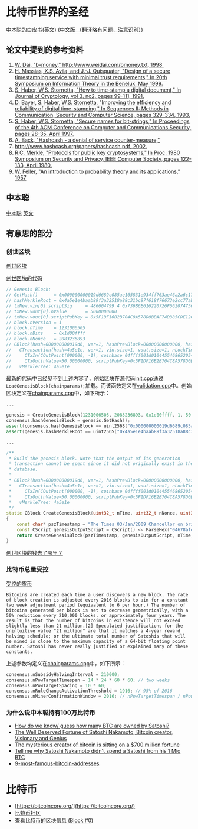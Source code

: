 # 比特币世界的圣经

[中本聪的白皮书(英文)](https://bitcoin.org/bitcoin.pdf) ([中文版 （翻译略有问题，注意识别）](./docs/bitcoin_cn.pdf))

## 论文中提到的参考资料

1. [W. Dai, "b-money," http://www.weidai.com/bmoney.txt, 1998.]()
1. [H. Massias, X.S. Avila, and J.-J. Quisquater, "Design of a secure timestamping service with minimal trust requirements," In 20th Symposium on Information Theory in the Benelux, May 1999.](./docs/10.1.1.13.6228.pdf)
1. [S. Haber, W.S. Stornetta, "How to time-stamp a digital document," In Journal of Cryptology, vol 3, no2, pages 99-111, 1991.](./docs/Haber_Stornetta.pdf)
1. [D. Bayer, S. Haber, W.S. Stornetta, "Improving the efficiency and reliability of digital time-stamping," In Sequences II: Methods in Communication, Security and Computer Science, pages 329-334, 1993.](./docs/10.1.1.71.4891.pdf)
1. [S. Haber, W.S. Stornetta, "Secure names for bit-strings," In Proceedings of the 4th ACM Conference on Computer and Communications Security, pages 28-35, April 1997.](./docs/secure-names-bit-strings.pdf)
1. [A. Back, "Hashcash - a denial of service counter-measure,"](./docs/10.1.1.15.8.pdf)
1. [http://www.hashcash.org/papers/hashcash.pdf, 2002.](./docs/hashcash.pdf)
1. [R.C. Merkle, "Protocols for public key cryptosystems," In Proc. 1980 Symposium on Security and Privacy, IEEE Computer Society, pages 122-133, April 1980.](./docs/Protocols_for_Public_Key_Cryptosystems.pdf)
1. [W. Feller, "An introduction to probability theory and its applications," 1957](./docs/WilliamFeller-AnIntroductionToProbabilityTheoryAndItsApplications.VolII.pdf)

## 中本聪

[中本聪](https://zh.wikipedia.org/wiki/%E4%B8%AD%E6%9C%AC%E8%81%AA) [英文](https://en.wikipedia.org/wiki/Satoshi_Nakamoto)

<!-- [Satoshi Nakamoto: 9 Interesting Facts You Need To Know](https://coinsutra.com/satoshi-nakamoto-facts/) -->

## 有意思的部分

### 创世区块

[创世区块](https://en.bitcoin.it/wiki/Genesis_block)

[创世区块的代码](https://sourceforge.net/p/bitcoin/code/133/tree/trunk/main.cpp#l1628)

```cpp
// Genesis Block:
// GetHash()      = 0x000000000019d6689c085ae165831e934ff763ae46a2a6c172b3f1b60a8ce26f
// hashMerkleRoot = 0x4a5e1e4baab89f3a32518a88c31bc87f618f76673e2cc77ab2127b7afdeda33b
// txNew.vin[0].scriptSig     = 486604799 4 0x736B6E616220726F662074756F6C69616220646E6F63657320666F206B6E697262206E6F20726F6C6C65636E61684320393030322F6E614A2F33302073656D695420656854
// txNew.vout[0].nValue       = 5000000000
// txNew.vout[0].scriptPubKey = 0x5F1DF16B2B704C8A578D0BBAF74D385CDE12C11EE50455F3C438EF4C3FBCF649B6DE611FEAE06279A60939E028A8D65C10B73071A6F16719274855FEB0FD8A6704 OP_CHECKSIG
// block.nVersion = 1
// block.nTime    = 1231006505
// block.nBits    = 0x1d00ffff
// block.nNonce   = 2083236893
// CBlock(hash=000000000019d6, ver=1, hashPrevBlock=00000000000000, hashMerkleRoot=4a5e1e, nTime=1231006505, nBits=1d00ffff, nNonce=2083236893, vtx=1)
//   CTransaction(hash=4a5e1e, ver=1, vin.size=1, vout.size=1, nLockTime=0)
//     CTxIn(COutPoint(000000, -1), coinbase 04ffff001d0104455468652054696d65732030332f4a616e2f32303039204368616e63656c6c6f72206f6e206272696e6b206f66207365636f6e64206261696c6f757420666f722062616e6b73)
//     CTxOut(nValue=50.00000000, scriptPubKey=0x5F1DF16B2B704C8A578D0B)
//   vMerkleTree: 4a5e1e
```

最新的代码中已经见不到上述内容了，创始区块在源代码[init.cpp](https://github.com/bitcoin/bitcoin/blob/master/src/init.cpp)通过`LoadGenesisBlock(chainparams);`加载。而该函数定义在[validation.cpp](https://github.com/bitcoin/bitcoin/blob/master/src/validation.cpp)中。创始区块定义在[chainparams.cpp](https://github.com/bitcoin/bitcoin/blob/master/src/chainparams.cpp)中，如下所示：

```cpp
...

genesis = CreateGenesisBlock(1231006505, 2083236893, 0x1d00ffff, 1, 50 * COIN);
consensus.hashGenesisBlock = genesis.GetHash();
assert(consensus.hashGenesisBlock == uint256S("0x000000000019d6689c085ae165831e934ff763ae46a2a6c172b3f1b60a8ce26f"));
assert(genesis.hashMerkleRoot == uint256S("0x4a5e1e4baab89f3a32518a88c31bc87f618f76673e2cc77ab2127b7afdeda33b"));

...

/**
 * Build the genesis block. Note that the output of its generation
 * transaction cannot be spent since it did not originally exist in the
 * database.
 *
 * CBlock(hash=000000000019d6, ver=1, hashPrevBlock=00000000000000, hashMerkleRoot=4a5e1e, nTime=1231006505, nBits=1d00ffff, nNonce=2083236893, vtx=1)
 *   CTransaction(hash=4a5e1e, ver=1, vin.size=1, vout.size=1, nLockTime=0)
 *     CTxIn(COutPoint(000000, -1), coinbase 04ffff001d0104455468652054696d65732030332f4a616e2f32303039204368616e63656c6c6f72206f6e206272696e6b206f66207365636f6e64206261696c6f757420666f722062616e6b73)
 *     CTxOut(nValue=50.00000000, scriptPubKey=0x5F1DF16B2B704C8A578D0B)
 *   vMerkleTree: 4a5e1e
 */
static CBlock CreateGenesisBlock(uint32_t nTime, uint32_t nNonce, uint32_t nBits, int32_t nVersion, const CAmount& genesisReward)
{
    const char* pszTimestamp = "The Times 03/Jan/2009 Chancellor on brink of second bailout for banks";
    const CScript genesisOutputScript = CScript() << ParseHex("04678afdb0fe5548271967f1a67130b7105cd6a828e03909a67962e0ea1f61deb649f6bc3f4cef38c4f35504e51ec112de5c384df7ba0b8d578a4c702b6bf11d5f") << OP_CHECKSIG;
    return CreateGenesisBlock(pszTimestamp, genesisOutputScript, nTime, nNonce, nBits, nVersion, genesisReward);
}
```

[创世区块的钱去了哪里？](https://blockchain.info/address/1A1zP1eP5QGefi2DMPTfTL5SLmv7DivfNa)

### 比特币总量受控

[受控的货币](https://en.bitcoin.it/wiki/Controlled_supply)

```
Bitcoins are created each time a user discovers a new block. The rate of block creation is adjusted every 2016 blocks to aim for a constant two week adjustment period (equivalent to 6 per hour.) The number of bitcoins generated per block is set to decrease geometrically, with a 50% reduction every 210,000 blocks, or approximately four years. The result is that the number of bitcoins in existence will not exceed slightly less than 21 million.[2] Speculated justifications for the unintuitive value "21 million" are that it matches a 4-year reward halving schedule; or the ultimate total number of Satoshis that will be mined is close to the maximum capacity of a 64-bit floating point number. Satoshi has never really justified or explained many of these constants.
```

上述参数均定义在[chainparams.cpp](https://github.com/bitcoin/bitcoin/blob/master/src/chainparams.cpp)中，如下所示：

```cpp
consensus.nSubsidyHalvingInterval = 210000;
consensus.nPowTargetTimespan = 14 * 24 * 60 * 60; // two weeks
consensus.nPowTargetSpacing = 10 * 60;
consensus.nRuleChangeActivationThreshold = 1916; // 95% of 2016
consensus.nMinerConfirmationWindow = 2016; // nPowTargetTimespan / nPowTargetSpacing
```

### 为什么说中本聪持有100万比特币

* [How do we know/ guess how many BTC are owned by Satoshi?](https://www.quora.com/How-do-we-know-guess-how-many-BTC-are-owned-by-Satoshi)
* [The Well Deserved Fortune of Satoshi Nakamoto, Bitcoin creator, Visionary and Genius](https://bitslog.wordpress.com/2013/04/17/the-well-deserved-fortune-of-satoshi-nakamoto/)
* [The mysterious creator of bitcoin is sitting on a $700 million fortune](http://uk.businessinsider.com/satoshi-nakamoto-owns-one-million-bitcoin-700-price-2016-6)
* [Tell me why Satoshi Nakamoto didn't spend a Satoshi from his 1 Mio BTC](https://bitcointalk.org/index.php?topic=1382380.0)
* [9-most-famous-bitcoin-addresses](http://www.theopenledger.com/9-most-famous-bitcoin-addresses/)

# 比特币

* [https://bitcoincore.org/](https://bitcoincore.org/)
* [比特币社区](https://bitcoin.org/)
* [查看比特币的区块信息 (Block #0)](https://blockexplorer.com/block/000000000019d6689c085ae165831e934ff763ae46a2a6c172b3f1b60a8ce26f)
